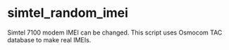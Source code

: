 # simtel_random_imei
Simtel 7100 modem IMEI can be changed. This script uses Osmocom TAC database to make real IMEIs.
